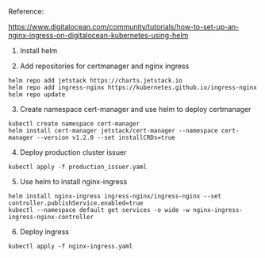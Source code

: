 
Reference:

https://www.digitalocean.com/community/tutorials/how-to-set-up-an-nginx-ingress-on-digitalocean-kubernetes-using-helm

1. Install helm

2. Add repositories for certmanager and nginx ingress

```
helm repo add jetstack https://charts.jetstack.io
helm repo add ingress-nginx https://kubernetes.github.io/ingress-nginx
helm repo update
```

3. Create namespace cert-manager and use helm to deploy certmanager

```
kubectl create namespace cert-manager
helm install cert-manager jetstack/cert-manager --namespace cert-manager --version v1.2.0 --set installCRDs=true
```

4. Deploy production cluster issuer
```
kubectl apply -f production_issuer.yaml
```

5. Use helm to install nginx-ingress

```
helm install nginx-ingress ingress-nginx/ingress-nginx --set controller.publishService.enabled=true
kubectl --namespace default get services -o wide -w nginx-ingress-ingress-nginx-controller
```

6. Deploy ingress

```
kubectl apply -f nginx-ingress.yaml
```


